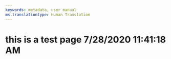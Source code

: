 ```yaml
---
keywords: metadata, user manual
ms.translationtype: Human Translation
---
```

# this is a test page 7/28/2020 11:41:18 AM